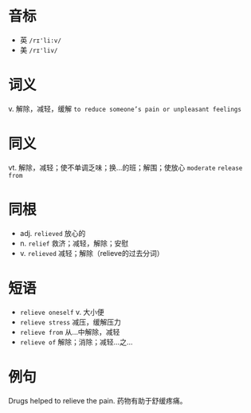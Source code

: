 # 音标

- 英 `/rɪ'li:v/`
- 美 `/rɪ'liv/`

# 词义

v. 解除，减轻，缓解
`to reduce someone’s pain or unpleasant feelings`

# 同义

vt. 解除，减轻；使不单调乏味；换…的班；解围；使放心
`moderate` `release from`

# 同根

- adj. `relieved` 放心的
- n. `relief` 救济；减轻，解除；安慰
- v. `relieved` 减轻；解除（relieve的过去分词）

# 短语

- `relieve oneself` v. 大小便
- `relieve stress` 减压，缓解压力
- `relieve from` 从…中解除，减轻
- `relieve of` 解除；消除；减轻…之…

# 例句

Drugs helped to relieve the pain.
药物有助于舒缓疼痛。


